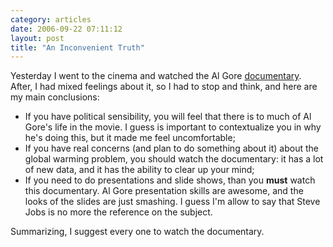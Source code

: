 ```yaml
---
category: articles
date: 2006-09-22 07:11:12
layout: post
title: "An Inconvenient Truth"
---
```


<p>Yesterday I went to the cinema and watched the Al Gore <a href="http://www.imdb.com/title/tt0497116/">documentary</a>. After, I had mixed feelings about it, so I had to stop and think, and here are my main conclusions:</p><ul><li>If you have political sensibility, you will feel that there is to much of Al Gore's life in the movie. I guess is important to contextualize you in why he's doing this, but it made me feel uncomfortable;</li><li>If you have real concerns (and plan to do something about it) about the global warming problem, you should watch the documentary: it has a lot of new data, and it has the ability to clear up your mind;</li><li>If you need to do presentations and slide shows, than you <b>must</b> watch this documentary. Al Gore presentation skills are awesome, and the looks of the slides are just smashing. I guess I'm allow to say that Steve Jobs is no more the reference on the subject.</li></ul><p>Summarizing, I suggest every one to watch the documentary.</p>
